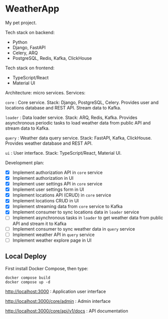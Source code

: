 # WeatherApp

My pet project.

Tech stack on backend:
- Python
- Django, FastAPI
- Celery, ARQ
- PostgreSQL, Redis, Kafka, ClickHouse

Tech stack on frontend:
- TypeScript/React
- Material UI

Architecture: micro services. Services:

`core`
: Core service. Stack: Django, PostgreSQL, Celery. Provides user and locations
database and REST API. Stream data to Kafka.

`loader`
: Data loader service. Stack: ARQ, Redis, Kafka. Provides asynchronous periodic
tasks to load weather data from public API and stream data to Kafka.

`query`
: Weather data query service. Stack: FastAPI, Kafka, ClickHouse. Provides
weather database and REST API.

`ui`
: User interface. Stack: TypeScript/React, Material UI.

Development plan:

- [x] Implement authorization API in `core` service
- [x] Implement authorization in UI
- [x] Implement user settings API in `core` service
- [x] Implement user settings form in UI
- [x] Implement locations API (CRUD) in `core` service
- [x] Implement locations CRUD in UI
- [x] Implement streaming data from `core` service to Kafka
- [x] Implement consumer to sync locations data in `loader` service
- [ ] Implement asynchronous tasks in `loader` to get weather data from public API
  and stream it to Kafka
- [ ] Implement consumer to sync weather data in `query` service
- [ ] Implement weather API in `query` service
- [ ] Implement weather explore page in UI

## Local Deploy

First install Docker Compose, then type:

    docker compose build
    docker compose up -d

<http://localhost:3000>
: Application user interface

<http://localhost:3000/core/admin>
: Admin interface

<http://localhost:3000/core/api/v1/docs>
: API documentation
